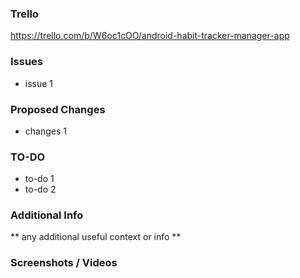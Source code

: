 ### Trello
https://trello.com/b/W6oc1cOO/android-habit-tracker-manager-app

### Issues
* issue 1

### Proposed Changes
* changes 1

### TO-DO
* to-do 1
* to-do 2

### Additional Info
** any additional useful context or info **

### Screenshots / Videos 
